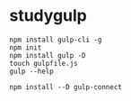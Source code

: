 # studygulp
```
npm install gulp-cli -g
npm init
npm install gulp -D
touch gulpfile.js
gulp --help
```

```
npm install --D gulp-connect
```

